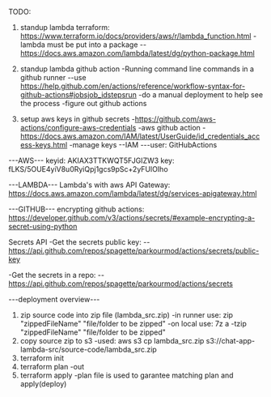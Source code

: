 TODO:
1. standup lambda terraform: https://www.terraform.io/docs/providers/aws/r/lambda_function.html
	-lambda must be put into a package
	--https://docs.aws.amazon.com/lambda/latest/dg/python-package.html

2. standup lambda github action
	-Running command line commands in a github runner
	--use https://help.github.com/en/actions/reference/workflow-syntax-for-github-actions#jobsjob_idstepsrun
	-do a manual deployment to help see the process
	-figure out github actions

3. setup aws keys in github secrets
	-https://github.com/aws-actions/configure-aws-credentials -aws github action
	-https://docs.aws.amazon.com/IAM/latest/UserGuide/id_credentials_access-keys.html -manage keys
	--IAM
	---user: GitHubActions

---AWS---
keyid:  AKIAX3TTKWQT5FJGIZW3
key: fLKS/5OUE4yiV8u0RyiQpj1gcs9pSc+2yFUlOIho


---LAMBDA---
Lambda's with aws API Gateway:
https://docs.aws.amazon.com/lambda/latest/dg/services-apigateway.html

---GITHUB---
encrypting github actions:
	https://developer.github.com/v3/actions/secrets/#example-encrypting-a-secret-using-python

Secrets API
-Get the secrets public key:
--https://api.github.com/repos/spagette/parkourmod/actions/secrets/public-key

-Get the secrets in a repo:
--https://api.github.com/repos/spagette/parkourmod/actions/secrets


---deployment overview---
1. zip source code into zip file (lambda_src.zip)
	-in runner use: zip "zippedFileName" "file/folder to be zipped"
	-on local use: 7z a -tzip "zippedFileName" "file/folder to be zipped"
2. copy source zip to s3
	-used: aws s3 cp lambda_src.zip s3://chat-app-lambda-src/source-code/lambda_src.zip
3. terraform init
4. terraform plan -out <plan file> 
5. terraform apply <plan file>
	-plan file is used to garantee matching plan and apply(deploy)



